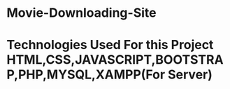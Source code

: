 # Movie-Downloading-Site
# Technologies Used For this Project HTML,CSS,JAVASCRIPT,BOOTSTRAP,PHP,MYSQL,XAMPP(For Server)
